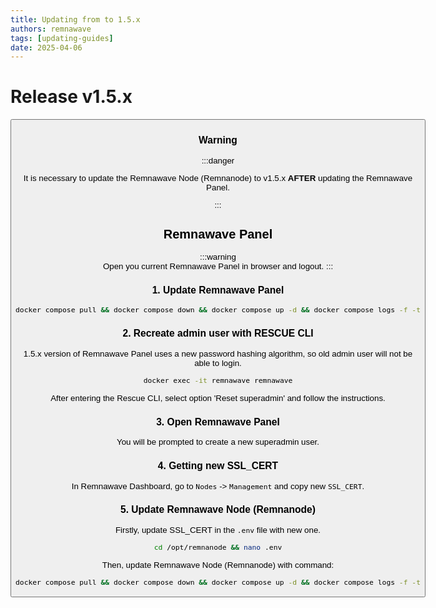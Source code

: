 ```yaml
---
title: Updating from to 1.5.x
authors: remnawave
tags: [updating-guides]
date: 2025-04-06
---
```


# Release v1.5.x

<Button
    label="Check out full changelog"
    variant="secondary"
    outline
    link="https://hub.remna.st/changelog/remnawave-v1-5-0"
/>

### Warning

:::danger

It is necessary to update the Remnawave Node (Remnanode) to v1.5.x **AFTER** updating the Remnawave Panel.

:::

## Remnawave Panel

:::warning  
Open you current Remnawave Panel in browser and logout.
:::

### 1. Update Remnawave Panel

```bash
docker compose pull && docker compose down && docker compose up -d && docker compose logs -f -t
```

### 2. Recreate admin user with RESCUE CLI

1.5.x version of Remnawave Panel uses a new password hashing algorithm, so old admin user will not be able to login.

```bash
docker exec -it remnawave remnawave
```

After entering the Rescue CLI, select option 'Reset superadmin' and follow the instructions.

### 3. Open Remnawave Panel

You will be prompted to create a new superadmin user.

### 4. Getting new SSL_CERT

In Remnawave Dashboard, go to `Nodes` -> `Management` and copy new `SSL_CERT`.

### 5. Update Remnawave Node (Remnanode)

Firstly, update SSL_CERT in the `.env` file with new one.

```bash
cd /opt/remnanode && nano .env
```

Then, update Remnawave Node (Remnanode) with command:

```bash
docker compose pull && docker compose down && docker compose up -d && docker compose logs -f -t
```
